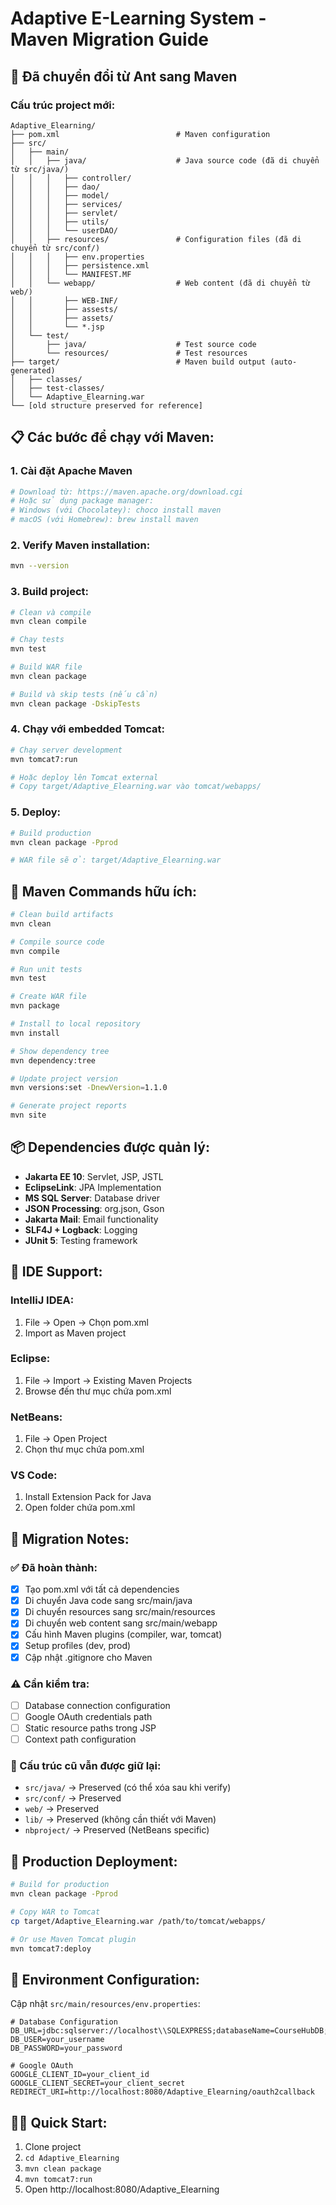 # Adaptive E-Learning System - Maven Migration Guide

## 🚀 Đã chuyển đổi từ Ant sang Maven

### Cấu trúc project mới:

```
Adaptive_Elearning/
├── pom.xml                          # Maven configuration
├── src/
│   ├── main/
│   │   ├── java/                    # Java source code (đã di chuyển từ src/java/)
│   │   │   ├── controller/
│   │   │   ├── dao/
│   │   │   ├── model/
│   │   │   ├── services/
│   │   │   ├── servlet/
│   │   │   ├── utils/
│   │   │   └── userDAO/
│   │   ├── resources/               # Configuration files (đã di chuyển từ src/conf/)
│   │   │   ├── env.properties
│   │   │   ├── persistence.xml
│   │   │   └── MANIFEST.MF
│   │   └── webapp/                  # Web content (đã di chuyển từ web/)
│   │       ├── WEB-INF/
│   │       ├── assests/
│   │       ├── assets/
│   │       └── *.jsp
│   └── test/
│       ├── java/                    # Test source code
│       └── resources/               # Test resources
├── target/                          # Maven build output (auto-generated)
│   ├── classes/
│   ├── test-classes/
│   └── Adaptive_Elearning.war
└── [old structure preserved for reference]
```

## 📋 Các bước để chạy với Maven:

### 1. Cài đặt Apache Maven
```bash
# Download từ: https://maven.apache.org/download.cgi
# Hoặc sử dụng package manager:
# Windows (với Chocolatey): choco install maven
# macOS (với Homebrew): brew install maven
```

### 2. Verify Maven installation:
```bash
mvn --version
```

### 3. Build project:
```bash
# Clean và compile
mvn clean compile

# Chạy tests
mvn test

# Build WAR file
mvn clean package

# Build và skip tests (nếu cần)
mvn clean package -DskipTests
```

### 4. Chạy với embedded Tomcat:
```bash
# Chạy server development
mvn tomcat7:run

# Hoặc deploy lên Tomcat external
# Copy target/Adaptive_Elearning.war vào tomcat/webapps/
```

### 5. Deploy:
```bash
# Build production
mvn clean package -Pprod

# WAR file sẽ ở: target/Adaptive_Elearning.war
```

## 🔧 Maven Commands hữu ích:

```bash
# Clean build artifacts
mvn clean

# Compile source code
mvn compile

# Run unit tests
mvn test

# Create WAR file
mvn package

# Install to local repository
mvn install

# Show dependency tree
mvn dependency:tree

# Update project version
mvn versions:set -DnewVersion=1.1.0

# Generate project reports
mvn site
```

## 📦 Dependencies được quản lý:

- **Jakarta EE 10**: Servlet, JSP, JSTL
- **EclipseLink**: JPA Implementation
- **MS SQL Server**: Database driver
- **JSON Processing**: org.json, Gson
- **Jakarta Mail**: Email functionality
- **SLF4J + Logback**: Logging
- **JUnit 5**: Testing framework

## 🔀 IDE Support:

### IntelliJ IDEA:
1. File → Open → Chọn pom.xml
2. Import as Maven project

### Eclipse:
1. File → Import → Existing Maven Projects
2. Browse đến thư mục chứa pom.xml

### NetBeans:
1. File → Open Project
2. Chọn thư mục chứa pom.xml

### VS Code:
1. Install Extension Pack for Java
2. Open folder chứa pom.xml

## 🚨 Migration Notes:

### ✅ Đã hoàn thành:
- [x] Tạo pom.xml với tất cả dependencies
- [x] Di chuyển Java code sang src/main/java
- [x] Di chuyển resources sang src/main/resources  
- [x] Di chuyển web content sang src/main/webapp
- [x] Cấu hình Maven plugins (compiler, war, tomcat)
- [x] Setup profiles (dev, prod)
- [x] Cập nhật .gitignore cho Maven

### ⚠️ Cần kiểm tra:
- [ ] Database connection configuration
- [ ] Google OAuth credentials path
- [ ] Static resource paths trong JSP
- [ ] Context path configuration

### 🔄 Cấu trúc cũ vẫn được giữ lại:
- `src/java/` → Preserved (có thể xóa sau khi verify)
- `src/conf/` → Preserved  
- `web/` → Preserved
- `lib/` → Preserved (không cần thiết với Maven)
- `nbproject/` → Preserved (NetBeans specific)

## 🎯 Production Deployment:

```bash
# Build for production
mvn clean package -Pprod

# Copy WAR to Tomcat
cp target/Adaptive_Elearning.war /path/to/tomcat/webapps/

# Or use Maven Tomcat plugin
mvn tomcat7:deploy
```

## 📝 Environment Configuration:

Cập nhật `src/main/resources/env.properties`:
```properties
# Database Configuration
DB_URL=jdbc:sqlserver://localhost\\SQLEXPRESS;databaseName=CourseHubDB;encrypt=true;trustServerCertificate=true;
DB_USER=your_username
DB_PASSWORD=your_password

# Google OAuth
GOOGLE_CLIENT_ID=your_client_id
GOOGLE_CLIENT_SECRET=your_client_secret
REDIRECT_URI=http://localhost:8080/Adaptive_Elearning/oauth2callback
```

## 🏃‍♂️ Quick Start:

1. Clone project
2. `cd Adaptive_Elearning`
3. `mvn clean package`
4. `mvn tomcat7:run`
5. Open http://localhost:8080/Adaptive_Elearning